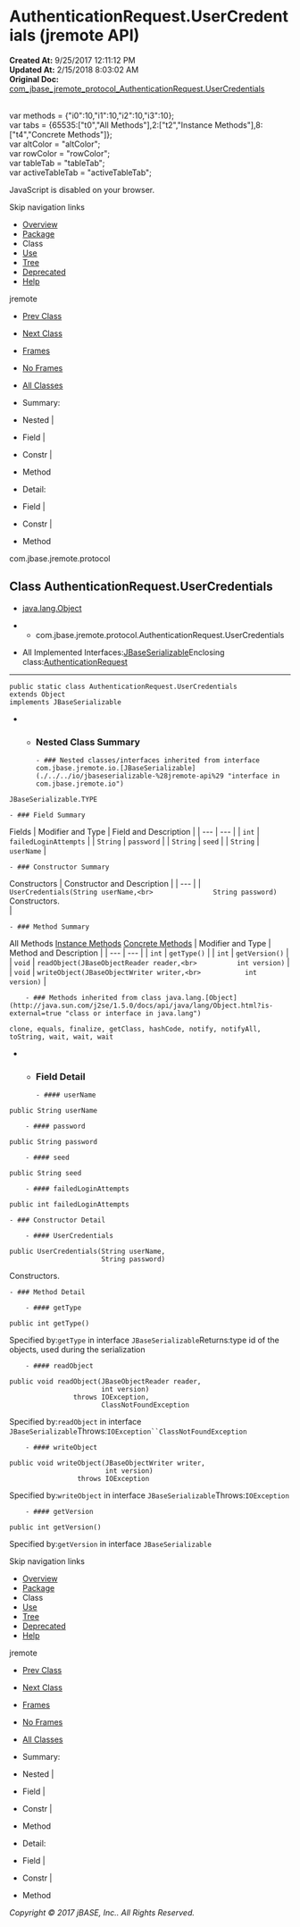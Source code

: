 # AuthenticationRequest.UserCredentials (jremote   API)

**Created At:** 9/25/2017 12:11:12 PM  
**Updated At:** 2/15/2018 8:03:02 AM  
**Original Doc:** [com_jbase_jremote_protocol_AuthenticationRequest.UserCredentials](https://docs.jbase.com/39270-protocol/com_jbase_jremote_protocol_AuthenticationRequest.UserCredentials)  

<!--<br>    try {<br>        if (location.href.indexOf('is-external=true') == -1) {<br>            parent.document.title="AuthenticationRequest.UserCredentials (jremote   API)";<br>        }<br>    }<br>    catch(err) {<br>    }<br>//--><br>var methods = {"i0":10,"i1":10,"i2":10,"i3":10};<br>var tabs = {65535:["t0","All Methods"],2:["t2","Instance Methods"],8:["t4","Concrete Methods"]};<br>var altColor = "altColor";<br>var rowColor = "rowColor";<br>var tableTab = "tableTab";<br>var activeTableTab = "activeTableTab";
JavaScript is disabled on your browser.

Skip navigation links

- [Overview](../../../../overview-summary.html)
- [Package](./../com.jbase.jremote.protocol-%28jremote-api%29)
- Class
- [Use](./../class-use/uses-of-class-com.jbase.jremote.protocol.authenticationrequest-%28jremote-api%29)
- [Tree](./../com.jbase.jremote.protocol-class-hierarchy-%28jremote---api%29)
- [Deprecated](../../../../deprecated-list.html)
- [Help](../../../../help-doc.html)


jremote <br>

- [Prev Class](./../authenticationrequest-%28jremote-api%29 "class in com.jbase.jremote.protocol")
- [Next Class](./../begintransactionrequest-%28jremote-api%29 "class in com.jbase.jremote.protocol")


- [Frames](./../authenticationrequest-%28jremote-api%29)
- [No Frames](./../authenticationrequest-%28jremote-api%29)


- [All Classes](../../../../allclasses-noframe.html)


<!--<br>  allClassesLink = document.getElementById("allclasses\_navbar\_top");<br>  if(window==top) {<br>    allClassesLink.style.display = "block";<br>  }<br>  else {<br>    allClassesLink.style.display = "none";<br>  }<br>  //-->

- Summary:
- Nested |
- Field |
- Constr |
- Method


- Detail:
- Field |
- Constr |
- Method

com.jbase.jremote.protocol

## Class AuthenticationRequest.UserCredentials

- [java.lang.Object](http://java.sun.com/j2se/1.5.0/docs/api/java/lang/Object.html?is-external=true "class or interface in java.lang")
- - com.jbase.jremote.protocol.AuthenticationRequest.UserCredentials


- All Implemented Interfaces:[JBaseSerializable](./../../io/jbaseserializable-%28jremote-api%29 "interface in com.jbase.jremote.io")Enclosing class:[AuthenticationRequest](./../authenticationrequest-%28jremote-api%29 "class in com.jbase.jremote.protocol")
* * *


```
public static class AuthenticationRequest.UserCredentials
extends Object
implements JBaseSerializable
```

- - ### Nested Class Summary

        - ### Nested classes/interfaces inherited from interface com.jbase.jremote.io.[JBaseSerializable](./../../io/jbaseserializable-%28jremote-api%29 "interface in com.jbase.jremote.io")
`JBaseSerializable.TYPE`


    - ### Field Summary


Fields | Modifier and Type | Field and Description |
| --- | --- |
| `int` | `failedLoginAttempts`  |
| `String` | `password`  |
| `String` | `seed`  |
| `String` | `userName`  |


    - ### Constructor Summary


Constructors | Constructor and Description |
| --- |
| `UserCredentials(String userName,<br>               String password)`<br>Constructors.<br> |


    - ### Method Summary


All Methods [Instance Methods](javascript:show%282%29;) [Concrete Methods](javascript:show%288%29;) | Modifier and Type | Method and Description |
| --- | --- |
| `int` | `getType()`  |
| `int` | `getVersion()`  |
| `void` | `readObject(JBaseObjectReader reader,<br>          int version)`  |
| `void` | `writeObject(JBaseObjectWriter writer,<br>           int version)`  |


        - ### Methods inherited from class java.lang.[Object](http://java.sun.com/j2se/1.5.0/docs/api/java/lang/Object.html?is-external=true "class or interface in java.lang")
`clone, equals, finalize, getClass, hashCode, notify, notifyAll, toString, wait, wait, wait`

- - ### Field Detail

        - #### userName

```
public String userName
```


        - #### password

```
public String password
```


        - #### seed

```
public String seed
```


        - #### failedLoginAttempts

```
public int failedLoginAttempts
```


    - ### Constructor Detail

        - #### UserCredentials

```
public UserCredentials(String userName,
                       String password)
```

Constructors.


    - ### Method Detail

        - #### getType

```
public int getType()
```
Specified by:`getType` in interface `JBaseSerializable`Returns:type id of the objects, used during the serialization


        - #### readObject

```
public void readObject(JBaseObjectReader reader,
                       int version)
                throws IOException,
                       ClassNotFoundException
```
Specified by:`readObject` in interface `JBaseSerializable`Throws:`IOException``ClassNotFoundException`


        - #### writeObject

```
public void writeObject(JBaseObjectWriter writer,
                        int version)
                 throws IOException
```
Specified by:`writeObject` in interface `JBaseSerializable`Throws:`IOException`


        - #### getVersion

```
public int getVersion()
```
Specified by:`getVersion` in interface `JBaseSerializable`

Skip navigation links

- [Overview](../../../../overview-summary.html)
- [Package](./../com.jbase.jremote.protocol-%28jremote-api%29)
- Class
- [Use](./../class-use/uses-of-class-com.jbase.jremote.protocol.authenticationrequest-%28jremote-api%29)
- [Tree](./../com.jbase.jremote.protocol-class-hierarchy-%28jremote---api%29)
- [Deprecated](../../../../deprecated-list.html)
- [Help](../../../../help-doc.html)


jremote <br>

- [Prev Class](./../authenticationrequest-%28jremote-api%29 "class in com.jbase.jremote.protocol")
- [Next Class](./../begintransactionrequest-%28jremote-api%29 "class in com.jbase.jremote.protocol")


- [Frames](./../authenticationrequest-%28jremote-api%29)
- [No Frames](./../authenticationrequest-%28jremote-api%29)


- [All Classes](../../../../allclasses-noframe.html)


<!--<br>  allClassesLink = document.getElementById("allclasses\_navbar\_bottom");<br>  if(window==top) {<br>    allClassesLink.style.display = "block";<br>  }<br>  else {<br>    allClassesLink.style.display = "none";<br>  }<br>  //-->

- Summary:
- Nested |
- Field |
- Constr |
- Method


- Detail:
- Field |
- Constr |
- Method

*Copyright © 2017 jBASE, Inc.. All Rights Reserved.*
